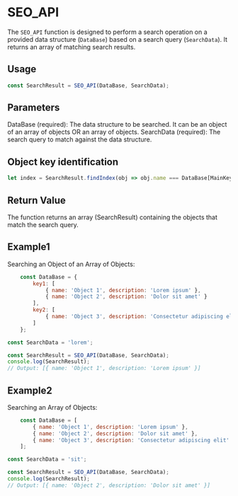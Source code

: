 # SEO_API

The `SEO_API` function is designed to perform a search operation on a provided data structure (`DataBase`) based on a search query (`SearchData`). It returns an array of matching search results.

## Usage

```javascript
const SearchResult = SEO_API(DataBase, SearchData);
```

## Parameters
DataBase (required): The data structure to be searched. It can be an object of an array of objects OR an array of objects.
SearchData (required): The search query to match against the data structure.

## Object key identification
```javascript
let index = SearchResult.findIndex(obj => obj.name === DataBase[MainKey][i].name) //Always use the key name in your own databse to compare the 
```
## Return Value
The function returns an array (SearchResult) containing the objects that match the search query.

## Example1
Searching an Object of an Array of Objects:
```javascript
    const DataBase = {
        key1: [
            { name: 'Object 1', description: 'Lorem ipsum' },
            { name: 'Object 2', description: 'Dolor sit amet' }
        ],
        key2: [
            { name: 'Object 3', description: 'Consectetur adipiscing elit' }
        ]
    };

const SearchData = 'lorem';

const SearchResult = SEO_API(DataBase, SearchData);
console.log(SearchResult);
// Output: [{ name: 'Object 1', description: 'Lorem ipsum' }]
```

## Example2
Searching an Array of Objects:
```javascript
    const DataBase = [
        { name: 'Object 1', description: 'Lorem ipsum' },
        { name: 'Object 2', description: 'Dolor sit amet' },
        { name: 'Object 3', description: 'Consectetur adipiscing elit' }
    ];

const SearchData = 'sit';

const SearchResult = SEO_API(DataBase, SearchData);
console.log(SearchResult);
// Output: [{ name: 'Object 2', description: 'Dolor sit amet' }]

```